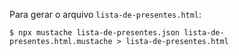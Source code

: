 Para gerar o arquivo `lista-de-presentes.html`:

```shell
$ npx mustache lista-de-presentes.json lista-de-presentes.html.mustache > lista-de-presentes.html
```
